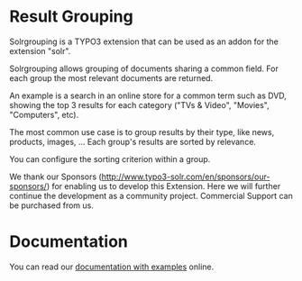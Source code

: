 # Result Grouping

Solrgrouping is a TYPO3 extension that can be used as an addon for the extension "solr".

Solrgrouping allows grouping of documents sharing a common field. For each group the most relevant documents are returned.

An example is a search in an online store for a common term such as DVD, showing the top 3 results for each category ("TVs & Video", "Movies", "Computers", etc).

The most common use case is to group results by their type, like news, products, images, ... Each group's results are sorted by relevance.

You can configure the sorting criterion within a group.

We thank our Sponsors (http://www.typo3-solr.com/en/sponsors/our-sponsors/) for enabling us to develop this Extension.
Here we will further continue the development as a community project.
Commercial Support can be purchased from us.

# Documentation

You can read our [documentation with examples](Documentation/Index.md) online.